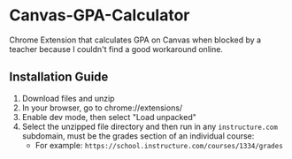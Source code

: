 # Canvas-GPA-Calculator
Chrome Extension that calculates GPA on Canvas when blocked by a teacher because I couldn't find a good workaround online.

## Installation Guide
1. Download files and unzip
2. In your browser, go to chrome://extensions/
3. Enable dev mode, then select "Load unpacked"
4. Select the unzipped file directory and then run in any `instructure.com` subdomain, must be the grades section of an individual course:
   - For example: `https://school.instructure.com/courses/1334/grades`
